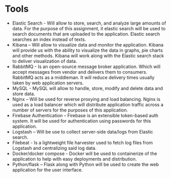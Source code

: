 # Tools

-	Elastic Search - Will allow to store, search, and analyze large amounts of data. For the purpose of this assignment, it elastic search will be used to search documents that are uploaded to the application. Elastic search searches an index instead of texts.
-	Kibana – Will allow to visualize data and monitor the application. Kibana will provide us with the ability to visualize the data in graphs, pie charts and other methods. Kibana will work along with the Elastic search stack to deliver visualization of data.
-	RabbitMQ - Is an open-source message broker application. Which will accept messages from vendor and delivers them to consumers. RabbitMQ acts as a middleman. It will reduce delivery times usually taken by web application servers.
-	MySQL - MySQL will allow to handle, store, modify and delete data and store data.
-	Nginx – Will be used for reverse proxying and load balancing. Nginx is used as a load balancer which will distribute application traffic across a number of servers for the purposes of this application.
-	Firebase Authentication – Firebase is an extensible token-based auth system. It will be used for authentication using passwords for this application.
-	Logstash – Will be use to collect server-side data/logs from Elastic search.
-	Filebeat - Is a lightweight file harvester used to fetch log files from Logstash and centralizing said log data.
-	Docker/docker compose - Docker will be used to containerize of the application to help with easy deployments and distribution.
-	Python/flask – Flask along with Python will be used to create the web application for the user interface.
